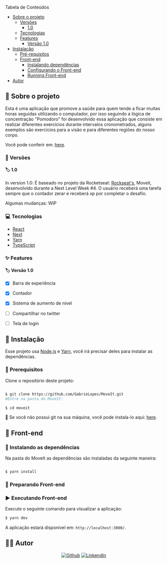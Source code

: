 <!-- TABELA DE CONTEUDOS -->
Tabela de Conteúdos
* [Sobre o projeto](#book-sobre-o-projeto)
  * [Versões](#bookmark-tabs-Versões)
    * [1.0](#label-1.0)
  * [Tecnologias](#computer-tecnologias)
  * [Features](#sparkles-features)
    * [Versão 1.0](#label-versão-1.0)
* [Instalação](#bricks-instalação)
  * [Pré-requisitos](#construction-pré-requisitos)
  * [Front-end](#lipstick-front-end)
    * [Instalando dependências](#construction-Instalando-dependências)
    * [Configurando o Front-end](#wrench-Configurando-front-end)
    * [Running Front-end](#arrow_forward-Rodando-front-end)
* [Autor](#man_technologist-autor)

## :book: Sobre o projeto

Esta é uma aplicação que promove a saúde para quem tende a ficar muitas horas seguidas utilizando o computador, por isso seguindo a lógica de concentração "Pomodoro" foi desenvolvido essa aplicação que consiste em realizar diferentes exercícios durante intervalos cronometrados, alguns exemplos são exercícios para a visão e para diferentes regiões do nosso corpo.

Você pode conferir em: [here](https://focuson-theta.vercel.app).

### :bookmark_tabs: Versões

#### :label: 1.0

In version 1.0: É baseado no projeto da Rocketseat: [Rockseat's](https://rocketseat.com.br), Moveit, desenvolvido durante a Next Level Week #4. 
O usuário receberá uma tarefa sempre que o contador zerar e receberá xp por completar o desafio. 

Algumas mudanças:
WIP

### :computer: Tecnologias


* [React](https://reactjs.org)
* [Next](https://nextjs.org)
* [Yarn](https://yarnpkg.com)
* [TypeScript](https://www.typescriptlang.org)

### :sparkles: Features

#### :label: Versão 1.0

  - [x] Barra de experiência
  - [x] Contador
  - [x] Sistema de aumento de nível
  - [ ] Compartilhar no twitter
  - [ ] Tela de login
  

## :bricks: Instalação

Esse projeto usa [Node.js](https://nodejs.org/en/) e [Yarn](https://yarnpkg.com), você irá precisar deles para instalar as dependências.

### :construction: Prerequisitos

Clone o repositório deste projeto:
```bash

$ git clone https://github.com/GabrieLopes/MoveIt.git
#Entre na pasta do MoveIt:

$ cd moveit
```

🚨 Se você não possui git na sua máquina, você pode instala-lo aqui: [here](https://git-scm.com/downloads).

## :lipstick: Front-end

### :construction: Instalando as dependências

Na pasta do MoveIt as dependências são instaladas da seguinte maneira:

```bash

$ yarn install

```

### :wrench: Preparando Front-end



### :arrow_forward: Executando Front-end

Execute o seguinte comando para visualizar a aplicação:

```bash
$ yarn dev
```

A aplicação estará disponível em: `http://localhost:3000/`.


## :man_technologist: Autor
<p align="center">
  <a href="https://github.com/GabrieLopes"><img src="https://img.shields.io/badge/-Github-000?style=flat-square&logo=Github&logoColor=white&link=https://github.com/GabrieLopes" alt="Github" /></a>
  <a href="https://www.linkedin.com/in/gabriel-lopes-0b8549189/"><img src="https://img.shields.io/badge/-LinkedIn-blue?style=flat-square&logo=Linkedin&logoColor=white&link=https://www.linkedin.com/in/gabriel-lopes-0b8549189/" alt="LinkendIn" /></a>
</p>
